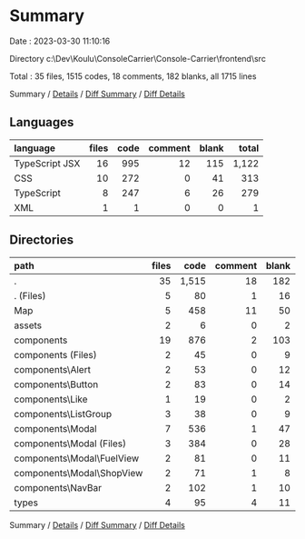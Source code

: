 # Summary

Date : 2023-03-30 11:10:16

Directory c:\\Dev\\Koulu\\ConsoleCarrier\\Console-Carrier\\frontend\\src

Total : 35 files,  1515 codes, 18 comments, 182 blanks, all 1715 lines

Summary / [Details](details.md) / [Diff Summary](diff.md) / [Diff Details](diff-details.md)

## Languages
| language | files | code | comment | blank | total |
| :--- | ---: | ---: | ---: | ---: | ---: |
| TypeScript JSX | 16 | 995 | 12 | 115 | 1,122 |
| CSS | 10 | 272 | 0 | 41 | 313 |
| TypeScript | 8 | 247 | 6 | 26 | 279 |
| XML | 1 | 1 | 0 | 0 | 1 |

## Directories
| path | files | code | comment | blank | total |
| :--- | ---: | ---: | ---: | ---: | ---: |
| . | 35 | 1,515 | 18 | 182 | 1,715 |
| . (Files) | 5 | 80 | 1 | 16 | 97 |
| Map | 5 | 458 | 11 | 50 | 519 |
| assets | 2 | 6 | 0 | 2 | 8 |
| components | 19 | 876 | 2 | 103 | 981 |
| components (Files) | 2 | 45 | 0 | 9 | 54 |
| components\\Alert | 2 | 53 | 0 | 12 | 65 |
| components\\Button | 2 | 83 | 0 | 14 | 97 |
| components\\Like | 1 | 19 | 0 | 2 | 21 |
| components\\ListGroup | 3 | 38 | 0 | 9 | 47 |
| components\\Modal | 7 | 536 | 1 | 47 | 584 |
| components\\Modal (Files) | 3 | 384 | 0 | 28 | 412 |
| components\\Modal\\FuelView | 2 | 81 | 0 | 11 | 92 |
| components\\Modal\\ShopView | 2 | 71 | 1 | 8 | 80 |
| components\\NavBar | 2 | 102 | 1 | 10 | 113 |
| types | 4 | 95 | 4 | 11 | 110 |

Summary / [Details](details.md) / [Diff Summary](diff.md) / [Diff Details](diff-details.md)